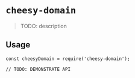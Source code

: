 # `cheesy-domain`

> TODO: description

## Usage

```
const cheesyDomain = require('cheesy-domain');

// TODO: DEMONSTRATE API
```
